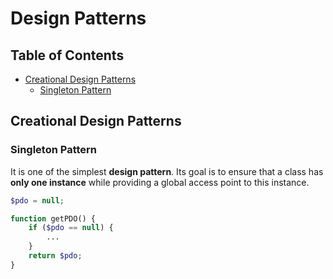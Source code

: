 # Design Patterns

## Table of Contents

- [Creational Design Patterns](#creational-design-patterns)
    - [Singleton Pattern](#singleton-pattern)

## Creational Design Patterns

### Singleton Pattern

It is one of the simplest **design pattern**. Its goal is to ensure that a class has **only one instance** while providing a global access point to this instance.

```php
$pdo = null;

function getPDO() {
    if ($pdo == null) {
        ...
    }
    return $pdo;
}
```